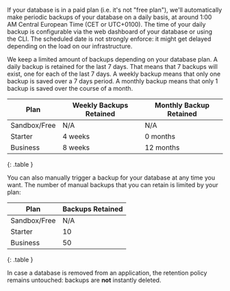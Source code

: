 If your database is in a paid plan (i.e. it's not "free plan"), we'll
automatically make periodic backups of your database on a daily basis, at around
1:00 AM Central European Time (CET or UTC+0100). The time of your daily backup
is configurable via the web dashboard of your database or using the CLI. The scheduled date is not strongly enforce: it might get delayed depending on the load on our infrastructure.

We keep a limited amount of backups depending on your database plan. A daily
backup is retained for the last 7 days. That means that 7 backups will exist,
one for each of the last 7 days. A weekly backup means that only one backup is
saved over a 7 days period. A monthly backup means that only 1 backup is saved
over the course of a month.

| Plan         | Weekly Backups Retained | Monthly Backup Retained |
| -------------| ----------------------- | ----------------------- |
| Sandbox/Free | N/A                     | N/A                     |
| Starter      | 4 weeks                 | 0 months                |
| Business     | 8 weeks                 | 12 months               |
 {: .table }

You can also manually trigger a backup for your database at any time you want.
The number of manual backups that you can retain is limited by your plan:

| Plan         | Backups Retained |
| -------------| ---------------- |
| Sandbox/Free | N/A              |
| Starter      | 10               |
| Business     | 50               |
 {: .table }

In case a database is removed from an application, the retention policy remains untouched: backups are **not** instantly deleted.
